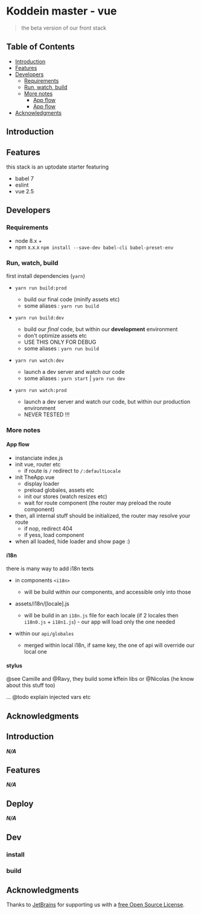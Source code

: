 # Koddein master - vue

> the beta version of our front stack

## Table of Contents

- [Introduction](#introduction)
- [Features](#features)
- [Developers](#developers)
  - [Requirements](#Requirements)
  - [Run, watch, build](#run-watch-build)
  - [More notes](#more-notes)
    - [App flow](#app-flow)
    - [App flow](#app-flow)
- [Acknowledgments](#Acknowledgments)

## Introduction


## Features

this stack is an uptodate starter featuring

- babel 7
- eslint
- vue 2.5

## Developers

### Requirements

- node 8.x +
- npm x.x.x
`npm install --save-dev babel-cli babel-preset-env`


### Run, watch, build

first install dependencies (`yarn`)

- `yarn run build:prod`
  - build our final code (minify assets etc)
  - some aliases : `yarn run build`

- `yarn run build:dev`
  - build our *final* code, but within our **development** environment
  - don't optimize assets etc
  - USE THIS ONLY FOR DEBUG
  - some aliases : `yarn run build`

- `yarn run watch:dev`
  - launch a dev server and watch our code
  - some aliases : `yarn start` | `yarn run dev`

- `yarn run watch:prod`
  - launch a dev server and watch our code, but within our production environment
  - NEVER TESTED !!!

### More notes

#### App flow

- instanciate index.js
- init vue, router etc
  - if route is `/` redirect to `/:defaultLocale`
- init TheApp.vue
  - display loader
  - preload globales, assets etc
  - init our stores (watch resizes etc)
  - wait for route component (the router may preload the route component)
- then, all internal stuff should be initialized, the router may resolve your route
  - if nop, redirect 404
  - if yess, load component
- when all loaded, hide loader and show page :)

#### i18n

there is many way to add i18n texts

- in components `<i18n>`
  - will be build within our components, and accessible only into those

- assets/i18n/[locale].js
  - will be build in an `i18n.js` file for each locale (if 2 locales then `i18n0.js` + `i18n1.js`) - our app will load only the one needed

- within our `api/globales`
  - merged within local i18n, if same key, the one of api will override our local one


#### stylus

@see Camille and @Ravy, they build some kffein libs
or @Nicolas (he know about this stuff too)

... @todo explain injected vars etc

## Acknowledgments

<!-- END doctoc generated TOC please keep comment here to allow auto update -->

## Introduction

<!-- @exemple build status
[![Build Status](https://img.shields.io/travis/gitpoint/git-point.svg?style=flat-square)](https://travis-ci.org/gitpoint/git-point)
[![Coveralls](https://img.shields.io/coveralls/github/gitpoint/git-point.svg?style=flat-square)](https://coveralls.io/github/gitpoint/git-point)
[![All Contributors](https://img.shields.io/badge/all_contributors-73-orange.svg?style=flat-square)](./CONTRIBUTORS.md)
[![PRs Welcome](https://img.shields.io/badge/PRs-welcome-brightgreen.svg?style=flat-square)](http://makeapullrequest.com)
[![Commitizen friendly](https://img.shields.io/badge/commitizen-friendly-brightgreen.svg?style=flat-square)](http://commitizen.github.io/cz-cli/)
[![Gitter chat](https://img.shields.io/badge/chat-on_gitter-008080.svg?style=flat-square)](https://gitter.im/git-point)
-->

***N/A***

<!-- @example preview
Lorem ipsume dolor blablabla

**Available for both iOS and Android.**

<p align="center">
  <img src = "http://i.imgur.com/HowF6aM.png" width=350>
</p>
-->

## Features

***N/A***

<!--
Lorem ipsume dolor blablabla

* [x] feature 1
* [ ] next feature -->

<!-- @exemple why not some screanshots
<p align="center">
  <img src = "http://i.imgur.com/IkSnFRL.png" width=700>
</p>
-->

## Deploy

***N/A***

## Dev

### install

### build

## Acknowledgments

Thanks to [JetBrains](https://www.jetbrains.com) for supporting us with a [free Open Source License](https://www.jetbrains.com/buy/opensource).



